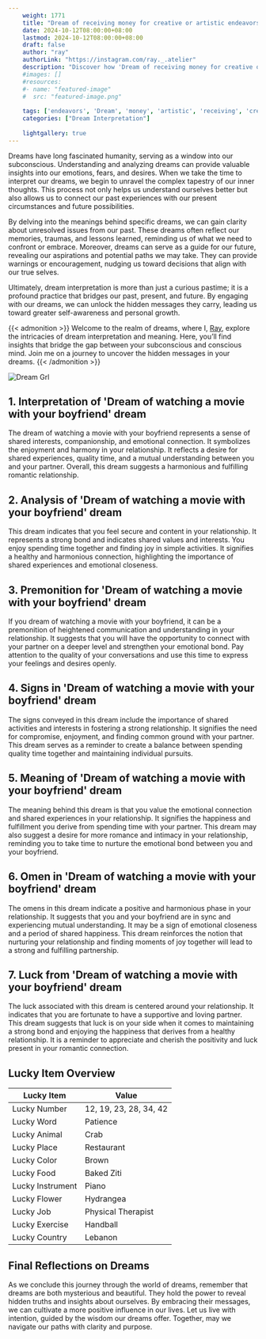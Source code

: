 ```yaml
---
    weight: 1771
    title: "Dream of receiving money for creative or artistic endeavors."  # Assuming 'title' column exists
    date: 2024-10-12T08:00:00+08:00
    lastmod: 2024-10-12T08:00:00+08:00
    draft: false
    author: "ray"
    authorLink: "https://instagram.com/ray._.atelier"
    description: "Discover how 'Dream of receiving money for creative or artistic endeavors.' can interpret your future and uncover its significant meanings in your life."
    #images: []
    #resources:
    #- name: "featured-image"
    #  src: "featured-image.png"
    
    tags: ['endeavors', 'Dream', 'money', 'artistic', 'receiving', 'creative']
    categories: ["Dream Interpretation"]
    
    lightgallery: true
---
```

    
Dreams have long fascinated humanity, serving as a window into our subconscious. Understanding and analyzing dreams can provide valuable insights into our emotions, fears, and desires. When we take the time to interpret our dreams, we begin to unravel the complex tapestry of our inner thoughts. This process not only helps us understand ourselves better but also allows us to connect our past experiences with our present circumstances and future possibilities.

By delving into the meanings behind specific dreams, we can gain clarity about unresolved issues from our past. These dreams often reflect our memories, traumas, and lessons learned, reminding us of what we need to confront or embrace. Moreover, dreams can serve as a guide for our future, revealing our aspirations and potential paths we may take. They can provide warnings or encouragement, nudging us toward decisions that align with our true selves.

Ultimately, dream interpretation is more than just a curious pastime; it is a profound practice that bridges our past, present, and future. By engaging with our dreams, we can unlock the hidden messages they carry, leading us toward greater self-awareness and personal growth.

{{< admonition >}}
Welcome to the realm of dreams, where I, [Ray](https://instagram.com/ray._.atelier), explore the intricacies of dream interpretation and meaning. Here, you’ll find insights that bridge the gap between your subconscious and conscious mind. Join me on a journey to uncover the hidden messages in your dreams.
{{< /admonition >}}

![Dream Grl](https://cdn.pixabay.com/photo/2017/11/02/03/35/gothic-2910057_1280.jpg "Dream Grl")

## 1. Interpretation of 'Dream of watching a movie with your boyfriend' dream

The dream of watching a movie with your boyfriend represents a sense of shared interests, companionship, and emotional connection. It symbolizes the enjoyment and harmony in your relationship. It reflects a desire for shared experiences, quality time, and a mutual understanding between you and your partner. Overall, this dream suggests a harmonious and fulfilling romantic relationship.

## 2. Analysis of 'Dream of watching a movie with your boyfriend' dream

This dream indicates that you feel secure and content in your relationship. It represents a strong bond and indicates shared values and interests. You enjoy spending time together and finding joy in simple activities. It signifies a healthy and harmonious connection, highlighting the importance of shared experiences and emotional closeness.

## 3. Premonition for 'Dream of watching a movie with your boyfriend' dream

If you dream of watching a movie with your boyfriend, it can be a premonition of heightened communication and understanding in your relationship. It suggests that you will have the opportunity to connect with your partner on a deeper level and strengthen your emotional bond. Pay attention to the quality of your conversations and use this time to express your feelings and desires openly.

## 4. Signs in 'Dream of watching a movie with your boyfriend' dream

The signs conveyed in this dream include the importance of shared activities and interests in fostering a strong relationship. It signifies the need for compromise, enjoyment, and finding common ground with your partner. This dream serves as a reminder to create a balance between spending quality time together and maintaining individual pursuits.

## 5. Meaning of 'Dream of watching a movie with your boyfriend' dream

The meaning behind this dream is that you value the emotional connection and shared experiences in your relationship. It signifies the happiness and fulfillment you derive from spending time with your partner. This dream may also suggest a desire for more romance and intimacy in your relationship, reminding you to take time to nurture the emotional bond between you and your boyfriend.

## 6. Omen in 'Dream of watching a movie with your boyfriend' dream

The omens in this dream indicate a positive and harmonious phase in your relationship. It suggests that you and your boyfriend are in sync and experiencing mutual understanding. It may be a sign of emotional closeness and a period of shared happiness. This dream reinforces the notion that nurturing your relationship and finding moments of joy together will lead to a strong and fulfilling partnership.

## 7. Luck from 'Dream of watching a movie with your boyfriend' dream

The luck associated with this dream is centered around your relationship. It indicates that you are fortunate to have a supportive and loving partner. This dream suggests that luck is on your side when it comes to maintaining a strong bond and enjoying the happiness that derives from a healthy relationship. It is a reminder to appreciate and cherish the positivity and luck present in your romantic connection.

## Lucky Item Overview
| Lucky Item          | Value              |
|---------------|--------------------|
| Lucky Number        | 12, 19, 23, 28, 34, 42  |
| Lucky Word          | Patience |
| Lucky Animal        | Crab |
| Lucky Place         | Restaurant     |
| Lucky Color         | Brown     |
| Lucky Food          | Baked Ziti      |
| Lucky Instrument    | Piano |
| Lucky Flower        | Hydrangea    |
| Lucky Job           | Physical Therapist       |
| Lucky Exercise      | Handball  |
| Lucky Country       | Lebanon    |


##  Final Reflections on Dreams

As we conclude this journey through the world of dreams, remember that dreams are both mysterious and beautiful. They hold the power to reveal hidden truths and insights about ourselves. By embracing their messages, we can cultivate a more positive influence in our lives. Let us live with intention, guided by the wisdom our dreams offer. Together, may we navigate our paths with clarity and purpose.
